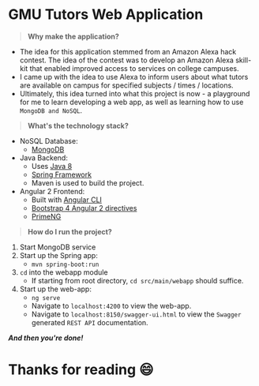 # GMU Tutors Web Application
>**Why make the application?**

+ The idea for this application stemmed from an Amazon Alexa hack contest. 
  The idea of the contest was to develop an Amazon Alexa skill-kit that enabled improved access to 
  services on college campuses.
+ I came up with the idea to use Alexa to inform users about what tutors are available on campus 
  for specified subjects / times / locations.
+ Ultimately, this idea turned into what this project is now - a playground for me to learn developing a web app,
  as well as learning how to use ```MongoDB and NoSQL```.
  
>**What's the technology stack?**

* NoSQL Database:
    * [MongoDB](https://www.mongodb.com/)
* Java Backend:
    * Uses [Java 8](http://www.oracle.com/technetwork/java/javase/downloads/jdk8-downloads-2133151.html)
    * [Spring Framework](https://spring.io/)
    * Maven is used to build the project.
* Angular 2 Frontend:
    * Built with [Angular CLI](https://cli.angular.io/)
    * [Bootstrap 4 Angular 2 directives](https://ng-bootstrap.github.io/#/home)
    * [PrimeNG](https://www.primefaces.org/primeng/)

>**How do I run the project?**

1. Start MongoDB service 
2. Start up the Spring app: 
    * ```mvn spring-boot:run```
3. ```cd``` into the webapp module
    * If starting from root directory, ```cd src/main/webapp``` should suffice.
4. Start up the web-app: 
    * ```ng serve``` 
    * Navigate to ```localhost:4200``` to view the web-app.
    * Navigate to ```localhost:8150/swagger-ui.html``` to view the `Swagger` generated 
      `REST API` documentation.
    
**_And then you're done!_**

# Thanks for reading :smile: